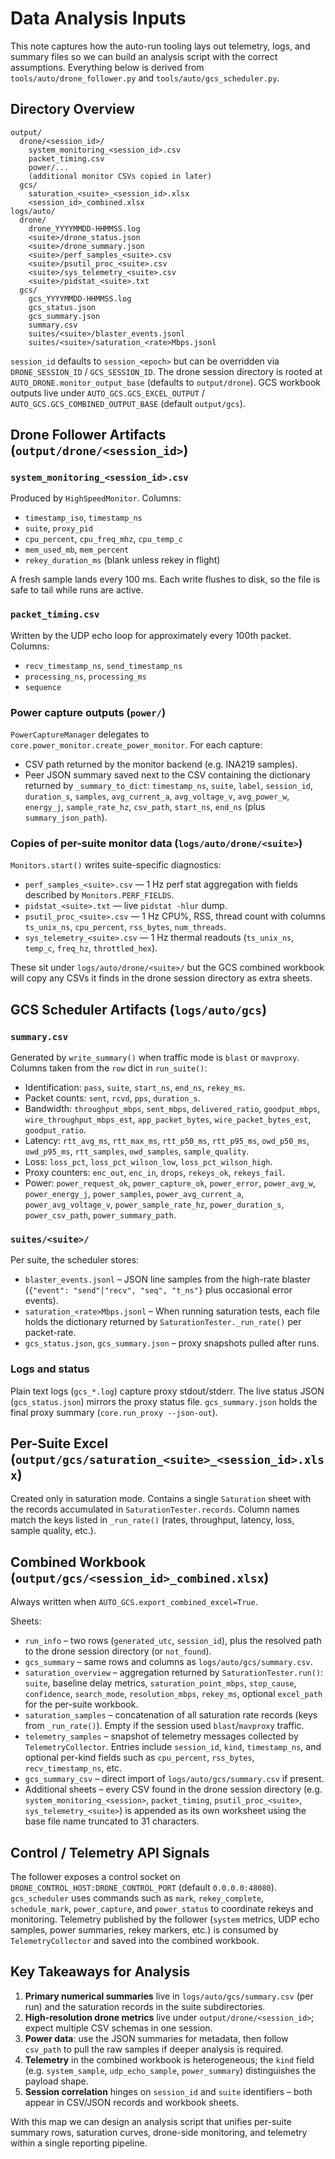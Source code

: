 # Data Analysis Inputs

This note captures how the auto-run tooling lays out telemetry, logs, and
summary files so we can build an analysis script with the correct
assumptions. Everything below is derived from
`tools/auto/drone_follower.py` and `tools/auto/gcs_scheduler.py`.

## Directory Overview

```
output/
  drone/<session_id>/
    system_monitoring_<session_id>.csv
    packet_timing.csv
    power/...
    (additional monitor CSVs copied in later)
  gcs/
    saturation_<suite>_<session_id>.xlsx
    <session_id>_combined.xlsx
logs/auto/
  drone/
    drone_YYYYMMDD-HHMMSS.log
    <suite>/drone_status.json
    <suite>/drone_summary.json
    <suite>/perf_samples_<suite>.csv
    <suite>/psutil_proc_<suite>.csv
    <suite>/sys_telemetry_<suite>.csv
    <suite>/pidstat_<suite>.txt
  gcs/
    gcs_YYYYMMDD-HHMMSS.log
    gcs_status.json
    gcs_summary.json
    summary.csv
    suites/<suite>/blaster_events.jsonl
    suites/<suite>/saturation_<rate>Mbps.jsonl
```

`session_id` defaults to `session_<epoch>` but can be overridden via
`DRONE_SESSION_ID` / `GCS_SESSION_ID`. The drone session directory is rooted at
`AUTO_DRONE.monitor_output_base` (defaults to `output/drone`). GCS workbook
outputs live under `AUTO_GCS.GCS_EXCEL_OUTPUT` / `AUTO_GCS.GCS_COMBINED_OUTPUT_BASE`
(default `output/gcs`).

## Drone Follower Artifacts (`output/drone/<session_id>`)

### `system_monitoring_<session_id>.csv`
Produced by `HighSpeedMonitor`. Columns:

- `timestamp_iso`, `timestamp_ns`
- `suite`, `proxy_pid`
- `cpu_percent`, `cpu_freq_mhz`, `cpu_temp_c`
- `mem_used_mb`, `mem_percent`
- `rekey_duration_ms` (blank unless rekey in flight)

A fresh sample lands every 100 ms. Each write flushes to disk, so the file is
safe to tail while runs are active.

### `packet_timing.csv`
Written by the UDP echo loop for approximately every 100th packet. Columns:

- `recv_timestamp_ns`, `send_timestamp_ns`
- `processing_ns`, `processing_ms`
- `sequence`

### Power capture outputs (`power/`)
`PowerCaptureManager` delegates to `core.power_monitor.create_power_monitor`.
For each capture:

- CSV path returned by the monitor backend (e.g. INA219 samples).
- Peer JSON summary saved next to the CSV containing the dictionary returned by
  `_summary_to_dict`:
  `timestamp_ns`, `suite`, `label`, `session_id`, `duration_s`, `samples`,
  `avg_current_a`, `avg_voltage_v`, `avg_power_w`, `energy_j`,
  `sample_rate_hz`, `csv_path`, `start_ns`, `end_ns` (plus `summary_json_path`).

### Copies of per-suite monitor data (`logs/auto/drone/<suite>`)
`Monitors.start()` writes suite-specific diagnostics:

- `perf_samples_<suite>.csv` — 1 Hz perf stat aggregation with fields described
  by `Monitors.PERF_FIELDS`.
- `pidstat_<suite>.txt` — live `pidstat -hlur` dump.
- `psutil_proc_<suite>.csv` — 1 Hz CPU%, RSS, thread count with columns
  `ts_unix_ns`, `cpu_percent`, `rss_bytes`, `num_threads`.
- `sys_telemetry_<suite>.csv` — 1 Hz thermal readouts (`ts_unix_ns`, `temp_c`,
  `freq_hz`, `throttled_hex`).

These sit under `logs/auto/drone/<suite>/` but the GCS combined workbook will
copy any CSVs it finds in the drone session directory as extra sheets.

## GCS Scheduler Artifacts (`logs/auto/gcs`)

### `summary.csv`
Generated by `write_summary()` when traffic mode is `blast` or `mavproxy`.
Columns taken from the `row` dict in `run_suite()`:

- Identification: `pass`, `suite`, `start_ns`, `end_ns`, `rekey_ms`.
- Packet counts: `sent`, `rcvd`, `pps`, `duration_s`.
- Bandwidth: `throughput_mbps`, `sent_mbps`, `delivered_ratio`,
  `goodput_mbps`, `wire_throughput_mbps_est`, `app_packet_bytes`,
  `wire_packet_bytes_est`, `goodput_ratio`.
- Latency: `rtt_avg_ms`, `rtt_max_ms`, `rtt_p50_ms`, `rtt_p95_ms`,
  `owd_p50_ms`, `owd_p95_ms`, `rtt_samples`, `owd_samples`, `sample_quality`.
- Loss: `loss_pct`, `loss_pct_wilson_low`, `loss_pct_wilson_high`.
- Proxy counters: `enc_out`, `enc_in`, `drops`, `rekeys_ok`, `rekeys_fail`.
- Power: `power_request_ok`, `power_capture_ok`, `power_error`,
  `power_avg_w`, `power_energy_j`, `power_samples`,
  `power_avg_current_a`, `power_avg_voltage_v`, `power_sample_rate_hz`,
  `power_duration_s`, `power_csv_path`, `power_summary_path`.

### `suites/<suite>/`
Per suite, the scheduler stores:

- `blaster_events.jsonl` – JSON line samples from the high-rate blaster
  (`{"event": "send"|"recv", "seq", "t_ns"}` plus occasional error events).
- `saturation_<rate>Mbps.jsonl` – When running saturation tests, each file holds
  the dictionary returned by `SaturationTester._run_rate()` per packet-rate.
- `gcs_status.json`, `gcs_summary.json` – proxy snapshots pulled after runs.

### Logs and status
Plain text logs (`gcs_*.log`) capture proxy stdout/stderr. The live status JSON
(`gcs_status.json`) mirrors the proxy status file. `gcs_summary.json` holds the
final proxy summary (`core.run_proxy --json-out`).

## Per-Suite Excel (`output/gcs/saturation_<suite>_<session_id>.xlsx`)
Created only in saturation mode. Contains a single `Saturation` sheet with the
records accumulated in `SaturationTester.records`. Column names match the keys
listed in `_run_rate()` (rates, throughput, latency, loss, sample quality, etc.).

## Combined Workbook (`output/gcs/<session_id>_combined.xlsx`)
Always written when `AUTO_GCS.export_combined_excel=True`.

Sheets:

- `run_info` – two rows (`generated_utc`, `session_id`), plus the resolved path
  to the drone session directory (or `not_found`).
- `gcs_summary` – same rows and columns as `logs/auto/gcs/summary.csv`.
- `saturation_overview` – aggregation returned by `SaturationTester.run()`:
  `suite`, baseline delay metrics, `saturation_point_mbps`, `stop_cause`,
  `confidence`, `search_mode`, `resolution_mbps`, `rekey_ms`, optional
  `excel_path` for the per-suite workbook.
- `saturation_samples` – concatenation of all saturation rate records (keys from
  `_run_rate()`). Empty if the session used `blast`/`mavproxy` traffic.
- `telemetry_samples` – snapshot of telemetry messages collected by
  `TelemetryCollector`. Entries include `session_id`, `kind`, `timestamp_ns`,
  and optional per-kind fields such as `cpu_percent`, `rss_bytes`, 
  `recv_timestamp_ns`, etc.
- `gcs_summary_csv` – direct import of `logs/auto/gcs/summary.csv` if present.
- Additional sheets – every CSV found in the drone session directory (e.g.
  `system_monitoring_<session>`, `packet_timing`, `psutil_proc_<suite>`,
  `sys_telemetry_<suite>`) is appended as its own worksheet using the base file
  name truncated to 31 characters.

## Control / Telemetry API Signals
The follower exposes a control socket on `DRONE_CONTROL_HOST:DRONE_CONTROL_PORT`
(default `0.0.0.0:48080`). `gcs_scheduler` uses commands such as `mark`,
`rekey_complete`, `schedule_mark`, `power_capture`, and `power_status` to
coordinate rekeys and monitoring. Telemetry published by the follower (`system`
metrics, UDP echo samples, power summaries, rekey markers, etc.) is consumed by
`TelemetryCollector` and saved into the combined workbook.

## Key Takeaways for Analysis

1. **Primary numerical summaries** live in `logs/auto/gcs/summary.csv` (per run)
   and the saturation records in the suite subdirectories.
2. **High-resolution drone metrics** live under `output/drone/<session_id>`;
   expect multiple CSV schemas in one session.
3. **Power data**: use the JSON summaries for metadata, then follow `csv_path`
   to pull the raw samples if deeper analysis is required.
4. **Telemetry** in the combined workbook is heterogeneous; the `kind` field
   (e.g. `system_sample`, `udp_echo_sample`, `power_summary`) distinguishes the
   payload shape.
5. **Session correlation** hinges on `session_id` and `suite` identifiers – both
   appear in CSV/JSON records and workbook sheets.

With this map we can design an analysis script that unifies per-suite summary
rows, saturation curves, drone-side monitoring, and telemetry within a single
reporting pipeline.
